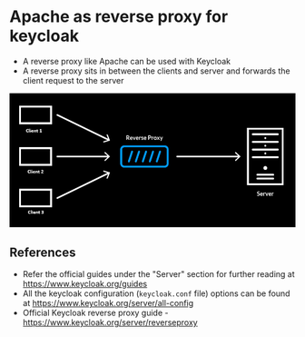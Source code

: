 
# Apache as reverse proxy for keycloak 

* A reverse proxy like Apache can be used with Keycloak
* A reverse proxy sits in between the clients and server and forwards the client request to the server

![reverse_proxy_architecture.png](https://github.com/nagasudhirpulla/taming_python/blob/master/blog/skills/assets/img/reverse_proxy_architecture.png?raw=true)




## References
* Refer the official guides under the "Server" section for further reading at https://www.keycloak.org/guides
* All the keycloak configuration (`keycloak.conf` file) options can be found at https://www.keycloak.org/server/all-config 
* Official Keycloak reverse proxy guide - https://www.keycloak.org/server/reverseproxy
<!--stackedit_data:
eyJoaXN0b3J5IjpbMTQ0OTYwMTEyNCwtODEzMDk3MDM1LC0xNz
c4MDU1NTEyXX0=
-->